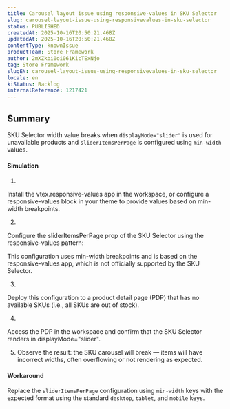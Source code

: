 ```yaml
---
title: Carousel layout issue using responsive-values in SKU Selector
slug: carousel-layout-issue-using-responsivevalues-in-sku-selector
status: PUBLISHED
createdAt: 2025-10-16T20:50:21.468Z
updatedAt: 2025-10-16T20:50:21.468Z
contentType: knownIssue
productTeam: Store Framework
author: 2mXZkbi0oi061KicTExNjo
tag: Store Framework
slugEN: carousel-layout-issue-using-responsivevalues-in-sku-selector
locale: en
kiStatus: Backlog
internalReference: 1217421
---
```


## Summary


SKU Selector width value breaks when `displayMode="slider"` is used for unavailable products and `sliderItemsPerPage` is configured using `min-width` values.


#### Simulation




1.

Install the vtex.responsive-values app in the workspace, or configure a responsive-values block in your theme to provide values based on min-width breakpoints.



2.

Configure the sliderItemsPerPage prop of the SKU Selector using the responsive-values pattern:

This configuration uses min-width breakpoints and is based on the responsive-values app, which is not officially supported by the SKU Selector.



3.

Deploy this configuration to a product detail page (PDP) that has no available SKUs (i.e., all SKUs are out of stock).



4.

Access the PDP in the workspace and confirm that the SKU Selector renders in displayMode="slider".



5. Observe the result: the SKU carousel will break — items will have incorrect widths, often overflowing or not rendering as expected.


#### Workaround


Replace the `sliderItemsPerPage` configuration using `min-width` keys with the expected format using the standard `desktop`, `tablet`, and `mobile` keys.



